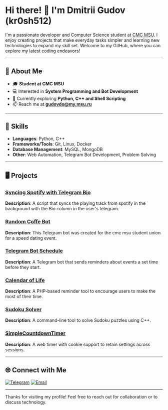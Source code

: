# Hi there! 👋 I'm Dmitrii Gudov (kr0sh512)

I'm a passionate developer and Computer Science student at [CMC MSU](https://cmc.msu.ru/). I enjoy creating projects that make everyday tasks simpler and learning new technologies to expand my skill set. Welcome to my GitHub, where you can explore my latest coding endeavors!

---

## 🚀 About Me

- 🎓 **Student at CMC MSU**
- 💻 Interested in **System Programming and Bot Development**
- 🌱 Currently exploring **Python, C++ and Shell Scripting**
- 📫 Reach me at **gudovdo@my.msu.ru**

---

## 🔧 Skills

- **Languages**: Python, C++
- **Frameworks/Tools**: Git, Linux, Docker
- **Database Management**: MySQL, MongoDB
- **Other**: Web Automation, Telegram Bot Development, Problem Solving

---

## 🖥️ Projects

### [Syncing Spotify with Telegram Bio](https://github.com/kr0sh512/spotify-to-tg-bio)
**Description**: A script that syncs the playing track from spotify in the background with the Bio column in the user's telegram.

### [Random Coffe Bot](https://github.com/kr0sh512/rc-tgbot)
**Description**: This Telegram bot was created for the cmc msu student union for a speed dating event.

### [Telegram Bot Schedule](https://github.com/kr0sh512/Telegram-bot-schedule)
**Description**: A Telegram bot that sends reminders about events a set time before they start.

### [Calendar of Life](https://github.com/kr0sh512/calendar-of-life)
**Description**: A PHP-based reminder tool to encourage users to make the most of their time.

### [Sudoku Solver](https://github.com/kr0sh512/sudoku-solver)
**Description**: A command-line tool to solve Sudoku puzzles using C++.

### [SimpleCountdownTimer](https://github.com/kr0sh512/SimpleCountdownTimer)
**Description**: A web timer with cookie support to retain settings across sessions.

---
<!--
## 📈 GitHub Stats

![kr0sh512's GitHub stats](https://github-readme-stats.vercel.app/api?username=kr0sh512&show_icons=true&theme=radical)

[![Top Langs](https://github-readme-stats.vercel.app/api/top-langs/?username=kr0sh512&layout=compact)](https://github.com/anuraghazra/github-readme-stats)

---
-->
## 🌐 Connect with Me

[![Telegram](https://img.shields.io/badge/Telegram-Kr0sH_512-blue?style=flat&logo=telegram)](https://t.me/kr0sh_512)
[![Email](https://img.shields.io/badge/Email-gudovdo@my.msu.ru-blue?style=flat&logo=gmail)](mailto:gudovdo@my.msu.ru)

---

Thanks for visiting my profile! Feel free to reach out for collaboration or to discuss technology.


<!--
**kr0sh512/kr0sh512** is a ✨ _special_ ✨ repository because its `README.md` (this file) appears on your GitHub profile.

Here are some ideas to get you started:

- 🔭 I’m currently working on ...
- 🌱 I’m currently learning ...
- 👯 I’m looking to collaborate on ...
- 🤔 I’m looking for help with ...
- 💬 Ask me about ...
- 📫 How to reach me: ...
- 😄 Pronouns: ...
- ⚡ Fun fact: ...
-->
